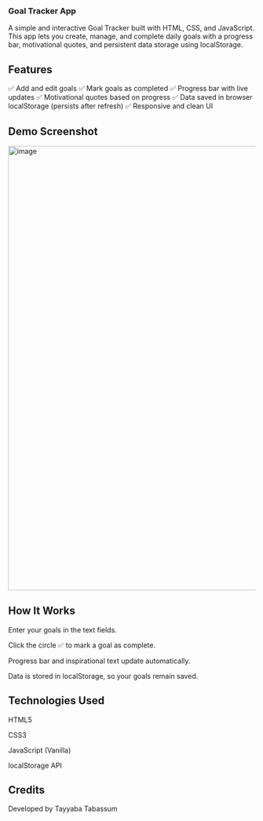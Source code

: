### Goal Tracker App

A simple and interactive Goal Tracker built with HTML, CSS, and JavaScript.
This app lets you create, manage, and complete daily goals with a progress bar, motivational quotes, and persistent data storage using localStorage.

## Features

✅ Add and edit goals
✅ Mark goals as completed
✅ Progress bar with live updates
✅ Motivational quotes based on progress
✅ Data saved in browser localStorage (persists after refresh)
✅ Responsive and clean UI

## Demo Screenshot
<img width="1893" height="905" alt="image" src="https://github.com/user-attachments/assets/da8cc822-7872-43ea-b6db-179dcfab7484" />

## How It Works

Enter your goals in the text fields.

Click the circle ✅ to mark a goal as complete.

Progress bar and inspirational text update automatically.

Data is stored in localStorage, so your goals remain saved.

## Technologies Used

HTML5

CSS3

JavaScript (Vanilla)

localStorage API

 ## Credits

Developed by Tayyaba Tabassum

